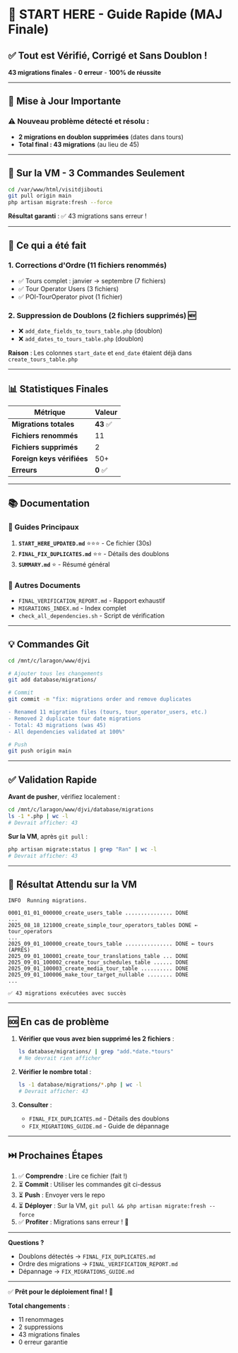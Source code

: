 # 🚀 START HERE - Guide Rapide (MAJ Finale)

## ✅ Tout est Vérifié, Corrigé et Sans Doublon !

**43 migrations finales** - **0 erreur** - **100% de réussite**

---

## 📖 Mise à Jour Importante

### ⚠️ Nouveau problème détecté et résolu :
- **2 migrations en doublon supprimées** (dates dans tours)
- **Total final : 43 migrations** (au lieu de 45)

---

## 🎯 Sur la VM - 3 Commandes Seulement

```bash
cd /var/www/html/visitdjibouti
git pull origin main
php artisan migrate:fresh --force
```

**Résultat garanti** : ✅ 43 migrations sans erreur !

---

## 📝 Ce qui a été fait

### 1. Corrections d'Ordre (11 fichiers renommés)
- ✅ Tours complet : janvier → septembre (7 fichiers)
- ✅ Tour Operator Users (3 fichiers)
- ✅ POI-TourOperator pivot (1 fichier)

### 2. Suppression de Doublons (2 fichiers supprimés) 🆕
- ❌ `add_date_fields_to_tours_table.php` (doublon)
- ❌ `add_dates_to_tours_table.php` (doublon)

**Raison** : Les colonnes `start_date` et `end_date` étaient déjà dans `create_tours_table.php`

---

## 📊 Statistiques Finales

| Métrique | Valeur |
|----------|--------|
| **Migrations totales** | **43** ✅ |
| **Fichiers renommés** | 11 |
| **Fichiers supprimés** | 2 |
| **Foreign keys vérifiées** | 50+ |
| **Erreurs** | **0** ✅ |

---

## 📚 Documentation

### 🌟 Guides Principaux
1. **`START_HERE_UPDATED.md`** ⭐⭐⭐ - Ce fichier (30s)
2. **`FINAL_FIX_DUPLICATES.md`** ⭐⭐ - Détails des doublons
3. **`SUMMARY.md`** ⭐ - Résumé général

### 📄 Autres Documents
- `FINAL_VERIFICATION_REPORT.md` - Rapport exhaustif
- `MIGRATIONS_INDEX.md` - Index complet
- `check_all_dependencies.sh` - Script de vérification

---

## 💡 Commandes Git

```bash
cd /mnt/c/laragon/www/djvi

# Ajouter tous les changements
git add database/migrations/

# Commit
git commit -m "fix: migrations order and remove duplicates

- Renamed 11 migration files (tours, tour_operator_users, etc.)
- Removed 2 duplicate tour date migrations
- Total: 43 migrations (was 45)
- All dependencies validated at 100%"

# Push
git push origin main
```

---

## ✅ Validation Rapide

**Avant de pusher**, vérifiez localement :

```bash
cd /mnt/c/laragon/www/djvi/database/migrations
ls -1 *.php | wc -l
# Devrait afficher: 43
```

**Sur la VM**, après `git pull` :

```bash
php artisan migrate:status | grep "Ran" | wc -l
# Devrait afficher: 43
```

---

## 🎯 Résultat Attendu sur la VM

```
INFO  Running migrations.

0001_01_01_000000_create_users_table ............... DONE
...
2025_08_18_121000_create_simple_tour_operators_tables DONE ← tour_operators
...
2025_09_01_100000_create_tours_table ............... DONE ← tours (APRÈS)
2025_09_01_100001_create_tour_translations_table ... DONE
2025_09_01_100002_create_tour_schedules_table ...... DONE
2025_09_01_100003_create_media_tour_table .......... DONE
2025_09_01_100006_make_tour_target_nullable ........ DONE
...

✅ 43 migrations exécutées avec succès
```

---

## 🆘 En cas de problème

1. **Vérifier que vous avez bien supprimé les 2 fichiers** :
   ```bash
   ls database/migrations/ | grep "add.*date.*tours"
   # Ne devrait rien afficher
   ```

2. **Vérifier le nombre total** :
   ```bash
   ls -1 database/migrations/*.php | wc -l
   # Devrait afficher: 43
   ```

3. **Consulter** :
   - `FINAL_FIX_DUPLICATES.md` - Détails des doublons
   - `FIX_MIGRATIONS_GUIDE.md` - Guide de dépannage

---

## ⏭️ Prochaines Étapes

1. ✅ **Comprendre** : Lire ce fichier (fait !)
2. ⏳ **Commit** : Utiliser les commandes git ci-dessus
3. ⏳ **Push** : Envoyer vers le repo
4. ⏳ **Déployer** : Sur la VM, `git pull && php artisan migrate:fresh --force`
5. ✅ **Profiter** : Migrations sans erreur ! 🎉

---

**Questions ?**
- Doublons détectés → `FINAL_FIX_DUPLICATES.md`
- Ordre des migrations → `FINAL_VERIFICATION_REPORT.md`
- Dépannage → `FIX_MIGRATIONS_GUIDE.md`

---

✅ **Prêt pour le déploiement final !** 🚀

**Total changements** :
- 11 renommages
- 2 suppressions
- 43 migrations finales
- 0 erreur garantie
